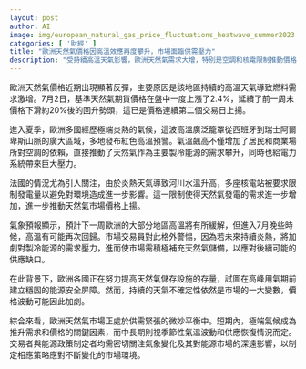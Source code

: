 ```yaml
---
layout: post
author: AI
image: img/european_natural_gas_price_fluctuations_heatwave_summer2023.jpg
categories: [ '財經' ]
title: "歐洲天然氣價格因高溫效應再度攀升，市場面臨供需壓力"  
description: "受持續高溫天氣影響，歐洲天然氣需求大增，特別是空調和核電限制推動價格反彈。短期內天氣變化將成市場主要变量，儲氣策略與供應調整成為焦點，市場前景仍具不確定性。"
---
```

歐洲天然氣價格近期出現顯著反彈，主要原因是該地區持續的高溫天氣導致燃料需求激增。7月2日，基準天然氣期貨價格在盤中一度上漲了2.4%，延續了前一周末價格下滑約20%後的回升勢頭，這已是價格連續第二個交易日上揚。

進入夏季，歐洲多國經歷極端炎熱的氣候，這波高溫廣泛籠罩從西班牙到瑞士阿爾卑斯山脈的廣大區域，多地發布紅色高溫預警。氣溫飆高不僅增加了居民和商業場所對空調的依賴，直接推動了天然氣作為主要製冷能源的需求攀升，同時也給電力系統帶來巨大壓力。

法國的情況尤為引人關注，由於炎熱天氣導致河川水溫升高，多座核電站被要求限制發電量以避免對環境造成進一步影響。這一限制使得天然氣發電的需求進一步增加，進一步推動天然氣市場價格上揚。

氣象預報顯示，預計下一周歐洲的大部分地區高溫將有所緩解，但進入7月晚些時候，高溫有可能再次回歸。市場交易員對此格外警惕，因為若未來持續炎熱，將加劇對製冷能源的需求壓力，進而使市場需積極補充天然氣儲備，以應對後續可能的供應缺口。

在此背景下，歐洲各國正在努力提高天然氣儲存設施的存量，試圖在高峰用氣期前建立穩固的能源安全屏障。然而，持續的天氣不確定性依然是市場的一大變數，價格波動可能因此加劇。

綜合來看，歐洲天然氣市場正處於供需緊張的微妙平衡中。短期內，極端氣候成為推升需求和價格的關鍵因素，而中長期則視季節性氣溫波動和供應恢復情況而定。交易者與能源政策制定者均需密切關注氣象變化及其對能源市場的深遠影響，以制定相應策略應對不斷變化的市場環境。